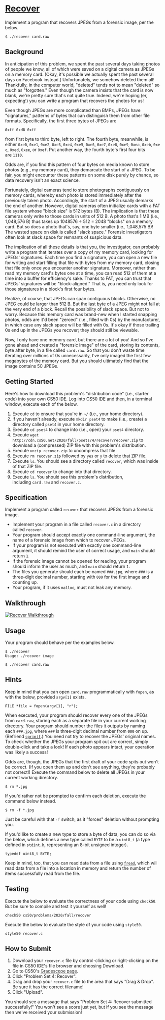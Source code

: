 [Recover](https://cs50.harvard.edu/college/2020/fall/psets/4/recover/#recover)
==============================================================================

Implement a program that recovers JPEGs from a forensic image, per the below.

```
$ ./recover card.raw
```

## Background

In anticipation of this problem, we spent the past several days taking photos of people we know, all of which were saved on a digital camera as JPEGs on a memory card. (Okay, it's possible we actually spent the past several days on Facebook instead.) Unfortunately, we somehow deleted them all! Thankfully, in the computer world, "deleted" tends not to mean "deleted" so much as "forgotten." Even though the camera insists that the card is now blank, we're pretty sure that's not quite true. Indeed, we're hoping (er, expecting!) you can write a program that recovers the photos for us!

Even though JPEGs are more complicated than BMPs, JPEGs have "signatures," patterns of bytes that can distinguish them from other file formats. Specifically, the first three bytes of JPEGs are

```
0xff 0xd8 0xff
```

from first byte to third byte, left to right. The fourth byte, meanwhile, is either `0xe0`, `0xe1`, `0xe2`, `0xe3`, `0xe4`, `0xe5`, `0xe6`, `0xe7`, `0xe8`, `0xe9`, `0xea`, `0xeb`, `0xec`, `0xed`, `0xee`, or `0xef`. Put another way, the fourth byte's first four bits are `1110`.

Odds are, if you find this pattern of four bytes on media known to store photos (e.g., my memory card), they demarcate the start of a JPEG. To be fair, you might encounter these patterns on some disk purely by chance, so data recovery isn't an exact science.

Fortunately, digital cameras tend to store photographs contiguously on memory cards, whereby each photo is stored immediately after the previously taken photo. Accordingly, the start of a JPEG usually demarks the end of another. However, digital cameras often initialize cards with a FAT file system whose "block size" is 512 bytes (B). The implication is that these cameras only write to those cards in units of 512 B. A photo that's 1 MB (i.e., 1,048,576 B) thus takes up 1048576 ÷ 512 = 2048 "blocks" on a memory card. But so does a photo that's, say, one byte smaller (i.e., 1,048,575 B)! The wasted space on disk is called "slack space." Forensic investigators often look at slack space for remnants of suspicious data.

The implication of all these details is that you, the investigator, can probably write a program that iterates over a copy of my memory card, looking for JPEGs' signatures. Each time you find a signature, you can open a new file for writing and start filling that file with bytes from my memory card, closing that file only once you encounter another signature. Moreover, rather than read my memory card's bytes one at a time, you can read 512 of them at a time into a buffer for efficiency's sake. Thanks to FAT, you can trust that JPEGs' signatures will be "block-aligned." That is, you need only look for those signatures in a block's first four bytes.

Realize, of course, that JPEGs can span contiguous blocks. Otherwise, no JPEG could be larger than 512 B. But the last byte of a JPEG might not fall at the very end of a block. Recall the possibility of slack space. But not to worry. Because this memory card was brand-new when I started snapping photos, odds are it'd been "zeroed" (i.e., filled with 0s) by the manufacturer, in which case any slack space will be filled with 0s. It's okay if those trailing 0s end up in the JPEGs you recover; they should still be viewable.

Now, I only have one memory card, but there are a lot of you! And so I've gone ahead and created a "forensic image" of the card, storing its contents, byte after byte, in a file called `card.raw`. So that you don't waste time iterating over millions of 0s unnecessarily, I've only imaged the first few megabytes of the memory card. But you should ultimately find that the image contains 50 JPEGs.

## Getting Started

Here's how to download this problem's "distribution code" (i.e., starter code) into your own CS50 IDE. Log into [CS50 IDE](https://cs50.io/) and then, in a terminal window, execute each of the below.

1.  Execute `cd` to ensure that you're in `~/` (i.e., your home directory).
2.  If you haven't already, execute `mkdir pset4` to make (i.e., create) a directory called `pset4` in your home directory.
3.  Execute `cd pset4` to change into (i.e., open) your `pset4` directory.
4.  Execute `wget http://cdn.cs50.net/2020/fall/psets/4/recover/recover.zip` to download a (compressed) ZIP file with this problem's distribution.
5.  Execute `unzip recover.zip` to uncompress that file.
6.  Execute `rm recover.zip` followed by `yes` or `y` to delete that ZIP file.
7.  Execute `ls`. You should see a directory called `recover`, which was inside of that ZIP file.
8.  Execute `cd recover` to change into that directory.
9.  Execute `ls`. You should see this problem's distribution, including `card.raw` and `recover.c`.

## Specification

Implement a program called `recover` that recovers JPEGs from a forensic image.

-   Implement your program in a file called `recover.c` in a directory called `recover`.
-   Your program should accept exactly one command-line argument, the name of a forensic image from which to recover JPEGs.
-   If your program is not executed with exactly one command-line argument, it should remind the user of correct usage, and `main` should return `1`.
-   If the forensic image cannot be opened for reading, your program should inform the user as much, and `main` should return `1`.
-   The files you generate should each be named `###.jpg`, where `###` is a three-digit decimal number, starting with `000` for the first image and counting up.
-   Your program, if it uses `malloc`, must not leak any memory.

## Walkthrough

[![Recover Walkthrough](https://j.gifs.com/Dq6wNn.gif)](https://www.youtube.com/watch?v=ooL0r_8N9ms)

## Usage

Your program should behave per the examples below.

```
$ ./recover
Usage: ./recover image
```

```
$ ./recover card.raw
```

## Hints

Keep in mind that you can open `card.raw` programmatically with `fopen`, as with the below, provided `argv[1]` exists.

```
FILE *file = fopen(argv[1], "r");
```

When executed, your program should recover every one of the JPEGs from `card.raw`, storing each as a separate file in your current working directory. Your program should number the files it outputs by naming each `###.jpg`, where `###` is three-digit decimal number from `000` on up. (Befriend [`sprintf`](https://man.cs50.io/3/sprintf).) You need not try to recover the JPEGs' original names. To check whether the JPEGs your program spit out are correct, simply double-click and take a look! If each photo appears intact, your operation was likely a success!

Odds are, though, the JPEGs that the first draft of your code spits out won't be correct. (If you open them up and don't see anything, they're probably not correct!) Execute the command below to delete all JPEGs in your current working directory.

```
$ rm *.jpg
```

If you'd rather not be prompted to confirm each deletion, execute the command below instead.

```
$ rm -f *.jpg
```

Just be careful with that `-f` switch, as it "forces" deletion without prompting you.

If you'd like to create a new type to store a byte of data, you can do so via the below, which defines a new type called `BYTE` to be a `uint8_t` (a type defined in `stdint.h`, representing an 8-bit unsigned integer).

```
typedef uint8_t BYTE;
```

Keep in mind, too, that you can read data from a file using [`fread`](https://man.cs50.io/3/fread), which will read data from a file into a location in memory and return the number of items successfully read from the file.

## Testing

Execute the below to evaluate the correctness of your code using `check50`. But be sure to compile and test it yourself as well!

```
check50 cs50/problems/2020/fall/recover
```

Execute the below to evaluate the style of your code using `style50`.

```
style50 recover.c
```

## How to Submit

1.  Download your `recover.c` file by control-clicking or right-clicking on the file in CS50 IDE's file browser and choosing Download.
2.  Go to CS50's [Gradescope page](https://www.gradescope.com/courses/157004).
3.  Click "Problem Set 4: Recover".
4.  Drag and drop your `recover.c` file to the area that says "Drag & Drop". Be sure it has the correct filename!
5.  Click "Upload".

You should see a message that says "Problem Set 4: Recover submitted successfully!" You won't see a score just yet, but if you see the message then we've received your submission!

